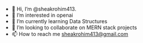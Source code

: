 - 👋 Hi, I’m @sheakrohim413.
- 👀 I’m interested in  openai
- 🌱 I’m currently learning Data Structures
- 💞️ I’m looking to collaborate on MERN stack projects
- 📫 How to reach me sheakrohim413@gmail.com

<!---
sheakrohim413/sheakrohim413 is a ✨ special ✨ repository because its `README.md` (this file) appears on your GitHub profile.
You can click the Preview link to take a look at your changes.
--->
